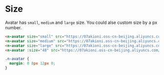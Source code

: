# Size

Avatar has `small`, `medium` and `large` size. You could alse custom size by a px number.

```html
<n-avatar size="small" src="https://07akioni.oss-cn-beijing.aliyuncs.com/07akioni.jpeg"/>
<n-avatar size="medium" src="https://07akioni.oss-cn-beijing.aliyuncs.com/07akioni.jpeg"/>
<n-avatar size="large" src="https://07akioni.oss-cn-beijing.aliyuncs.com/07akioni.jpeg"/>
<n-avatar :size="48" src="https://07akioni.oss-cn-beijing.aliyuncs.com/07akioni.jpeg"/>
```

```css
.n-avatar {
  margin: 0 8px 12px 0;
}
```
